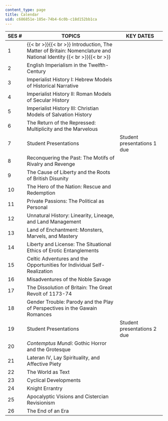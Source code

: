 ```yaml
---
content_type: page
title: Calendar
uid: c686851e-185e-74b4-6c0b-c18d152bb1ca
---
```


| SES # | TOPICS | KEY DATES |
| --- | --- | --- |
| 1 |  {{< br >}}{{< br >}} Introduction, The Matter of Britain: Nomenclature and National Identity {{< br >}}{{< br >}}  | &nbsp; |
| 2 | English Imperialism in the Twelfth-Century | &nbsp; |
| 3 | Imperialist History I: Hebrew Models of Historical Narrative | &nbsp; |
| 4 | Imperialist History II: Roman Models of Secular History | &nbsp; |
| 5 | Imperialist History III: Christian Models of Salvation History | &nbsp; |
| 6 | The Return of the Repressed: Multiplicity and the Marvelous | &nbsp; |
| 7 | Student Presentations | Student presentations 1 due |
| 8 | Reconquering the Past: The Motifs of Rivalry and Revenge | &nbsp; |
| 9 | The Cause of Liberty and the Roots of British Disunity | &nbsp; |
| 10 | The Hero of the Nation: Rescue and Redemption | &nbsp; |
| 11 | Private Passions: The Political as Personal | &nbsp; |
| 12 | Unnatural History: Linearity, Lineage, and Land Management | &nbsp; |
| 13 | Land of Enchantment: Monsters, Marvels, and Mastery | &nbsp; |
| 14 | Liberty and License: The Situational Ethics of Erotic Entanglements | &nbsp; |
| 15 | Celtic Adventures and the Opportunities for Individual Self-Realization | &nbsp; |
| 16 | Misadventures of the Noble Savage | &nbsp; |
| 17 | The Dissolution of Britain: The Great Revolt of 1173-74 | &nbsp; |
| 18 | Gender Trouble: Parody and the Play of Perspectives in the Gawain Romances | &nbsp; |
| 19 | Student Presentations | Student presentations 2 due |
| 20 | _Contemptus Mundi_: Gothic Horror and the Grotesque | &nbsp; |
| 21 | Lateran IV, Lay Spirituality, and Affective Piety | &nbsp; |
| 22 | The World as Text | &nbsp; |
| 23 | Cyclical Developments | &nbsp; |
| 24 | Knight Errantry | &nbsp; |
| 25 | Apocalyptic Visions and Cistercian Revisionism | &nbsp; |
| 26 | The End of an Era |